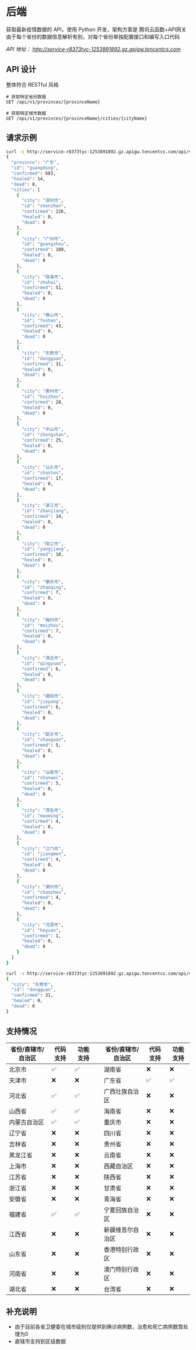 # 后端
获取最新疫情数据的 API，使用 Python 开发，架构方案是 腾讯云函数+API网关  
由于每个省份的数据信息解析有别，对每个省份单独配置接口和编写入口代码

*API 地址： http://service-r8373tyc-1253891892.gz.apigw.tencentcs.com*

## API 设计
整体符合 RESTful 风格
```
# 获取特定省份数据
GET /api/v1/provinces/{provinceName}

# 获取特定城市数据
GET /api/v1/provinces/{provinceName}/cities/{cityName}
```

## 请求示例
``` bash
curl -s http://service-r8373tyc-1253891892.gz.apigw.tencentcs.com/api/v1/provinces/guangdong | jq                                
{
  "province": "广东",
  "id": "guangdong",
  "confirmed": 683,
  "healed": 14,
  "dead": 0,
  "cities": [
    {
      "city": "深圳市",
      "id": "shenzhen",
      "confirmed": 226,
      "healed": 0,
      "dead": 0
    },
    {
      "city": "广州市",
      "id": "guangzhou",
      "confirmed": 189,
      "healed": 0,
      "dead": 0
    },
    {
      "city": "珠海市",
      "id": "zhuhai",
      "confirmed": 51,
      "healed": 0,
      "dead": 0
    },
    {
      "city": "佛山市",
      "id": "foshan",
      "confirmed": 43,
      "healed": 0,
      "dead": 0
    },
    {
      "city": "东莞市",
      "id": "dongguan",
      "confirmed": 31,
      "healed": 0,
      "dead": 0
    },
    {
      "city": "惠州市",
      "id": "huizhou",
      "confirmed": 28,
      "healed": 0,
      "dead": 0
    },
    {
      "city": "中山市",
      "id": "zhongshan",
      "confirmed": 25,
      "healed": 0,
      "dead": 0
    },
    {
      "city": "汕头市",
      "id": "shantou",
      "confirmed": 17,
      "healed": 0,
      "dead": 0
    },
    {
      "city": "湛江市",
      "id": "zhanjiang",
      "confirmed": 14,
      "healed": 0,
      "dead": 0
    },
    {
      "city": "阳江市",
      "id": "yangjiang",
      "confirmed": 10,
      "healed": 0,
      "dead": 0
    },
    {
      "city": "肇庆市",
      "id": "zhaoqing",
      "confirmed": 7,
      "healed": 0,
      "dead": 0
    },
    {
      "city": "梅州市",
      "id": "meizhou",
      "confirmed": 7,
      "healed": 0,
      "dead": 0
    },
    {
      "city": "清远市",
      "id": "qingyuan",
      "confirmed": 6,
      "healed": 0,
      "dead": 0
    },
    {
      "city": "揭阳市",
      "id": "jieyang",
      "confirmed": 6,
      "healed": 0,
      "dead": 0
    },
    {
      "city": "韶关市",
      "id": "shaoguan",
      "confirmed": 5,
      "healed": 0,
      "dead": 0
    },
    {
      "city": "汕尾市",
      "id": "shanwei",
      "confirmed": 5,
      "healed": 0,
      "dead": 0
    },
    {
      "city": "茂名市",
      "id": "maoming",
      "confirmed": 4,
      "healed": 0,
      "dead": 0
    },
    {
      "city": "江门市",
      "id": "jiangmen",
      "confirmed": 4,
      "healed": 0,
      "dead": 0
    },
    {
      "city": "潮州市",
      "id": "chaozhou",
      "confirmed": 4,
      "healed": 0,
      "dead": 0
    },
    {
      "city": "河源市",
      "id": "heyuan",
      "confirmed": 1,
      "healed": 0,
      "dead": 0
    }
  ]
}
```
``` bash
curl -s http://service-r8373tyc-1253891892.gz.apigw.tencentcs.com/api/v1/provinces/guangdong/cities/dongguan | jq
{
  "city": "东莞市",
  "id": "dongguan",
  "confirmed": 31,
  "healed": 0,
  "dead": 0
}
```

## 支持情况

| 省份/直辖市/自治区 | 代码支持 | 功能支持 || 省份/直辖市/自治区 | 代码支持 | 功能支持 |
| ------ | ------ | ------ | -- | ------ | ------ | ------ |
| 北京市 | ✅ | ✅ || 湖南省 | ❌ | ❌ |
| 天津市 | ❌ | ❌ || 广东省 | ✅ | ✅ |
| 河北省 | ✅ | ✅ || 广西壮族自治区 | ❌ | ❌ |
| 山西省 | ✅ | ✅ || 海南省 | ❌ | ❌ |
| 内蒙古自治区 | ✅ | ✅ || 重庆市 | ❌ | ❌ |
| 辽宁省 | ❌ | ❌ || 四川省 | ❌ | ❌ |
| 吉林省 | ❌ | ❌ || 贵州省 | ❌ | ❌ |
| 黑龙江省 | ❌ | ❌ || 云南省 | ❌ | ❌ |
| 上海市 | ❌ | ❌ || 西藏自治区 | ❌ | ❌ |
| 江苏省 | ❌ | ❌ || 陕西省 | ❌ | ❌ |
| 浙江省 | ❌ | ❌ || 甘肃省 | ❌ | ❌ |
| 安徽省 | ❌ | ❌ || 青海省 | ❌ | ❌ |
| 福建省 | ✅ | ✅ || 宁夏回族自治区 | ❌ | ❌ |
| 江西省 | ❌ | ❌ || 新疆维吾尔自治区 | ❌ | ❌ |
| 山东省 | ❌ | ❌ || 香港特别行政区 | ❌ | ❌ |
| 河南省 | ❌ | ❌ || 澳门特别行政区 | ❌ | ❌ |
| 湖北省 | ❌ | ❌ || 台湾省 | ❌ | ❌ |

## 补充说明
- 由于目前各省卫健委在城市级别仅提供到确诊病例数，治愈和死亡病例数暂处理为0
- 直辖市支持到区级数据